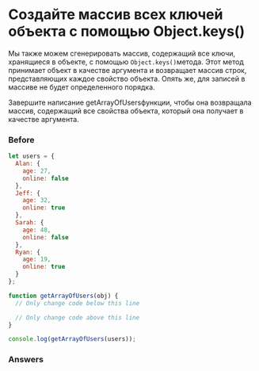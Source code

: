 # Создайте массив всех ключей объекта с помощью Object.keys()
Мы также можем сгенерировать массив, содержащий все ключи, хранящиеся в объекте, с помощью `Object.keys()`метода. Этот метод принимает объект в качестве аргумента и возвращает массив строк, представляющих каждое свойство объекта. Опять же, для записей в массиве не будет определенного порядка.

Завершите написание getArrayOfUsersфункции, чтобы она возвращала массив, содержащий все свойства объекта, который она получает в качестве аргумента.

### Before
```javascript
let users = {
  Alan: {
    age: 27,
    online: false
  },
  Jeff: {
    age: 32,
    online: true
  },
  Sarah: {
    age: 48,
    online: false
  },
  Ryan: {
    age: 19,
    online: true
  }
};

function getArrayOfUsers(obj) {
  // Only change code below this line

  // Only change code above this line
}

console.log(getArrayOfUsers(users));
```
### Answers
```javascript

```
